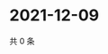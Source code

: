 # 2021-12-09

共 0 条

<!-- BEGIN WEIBO -->
<!-- 最后更新时间 Thu Dec 09 2021 02:17:53 GMT+0800 (China Standard Time) -->

<!-- END WEIBO -->
